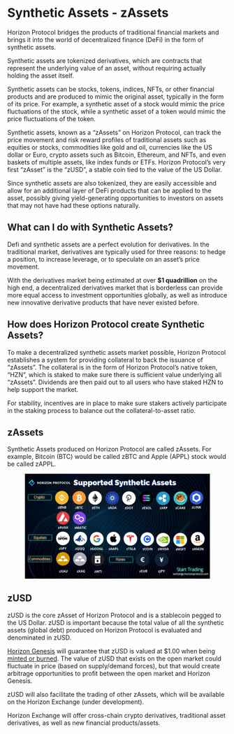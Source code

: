 # Synthetic Assets - zAssets

Horizon Protocol bridges the products of traditional financial markets and brings it into the world of decentralized finance (DeFi) in the form of synthetic assets.

Synthetic assets are tokenized derivatives, which are contracts that represent the underlying value of an asset, without requiring actually holding the asset itself.

Synthetic assets can be stocks, tokens, indices, NFTs, or other financial products and are produced to mimic the original asset, typically in the form of its price. For example, a synthetic asset of a stock would mimic the price fluctuations of the stock, while a synthetic asset of a token would mimic the price fluctuations of the token.

Synthetic assets, known as a “zAssets” on Horizon Protocol, can track the price movement and risk reward profiles of traditional assets such as equities or stocks, commodities like gold and oil, currencies like the US dollar or Euro, crypto assets such as Bitcoin, Ethereum, and NFTs, and even baskets of multiple assets, like index funds or ETFs. Horizon Protocol’s very first “zAsset” is the “zUSD”, a stable coin tied to the value of the US Dollar.

Since synthetic assets are also tokenized, they are easily accessible and allow for an additional layer of DeFi products that can be applied to the asset, possibly giving yield-generating opportunities to investors on assets that may not have had these options naturally.

## What can I do with Synthetic Assets?

Defi and synthetic assets are a perfect evolution for derivatives. In the traditional market, derivatives are typically used for three reasons: to hedge a position, to increase leverage, or to speculate on an asset’s price movement.

With the derivatives market being estimated at over **$1 quadrillion** on the high end, a decentralized derivatives market that is borderless can provide more equal access to investment opportunities globally, as well as introduce new innovative derivative products that have never existed before.

## How does Horizon Protocol create Synthetic Assets?

To make a decentralized synthetic assets market possible, Horizon Protocol establishes a system for providing collateral to back the issuance of “zAssets”. The collateral is in the form of Horizon Protocol’s native token, “HZN”, which is staked to make sure there is sufficient value underlying all “zAssets”. Dividends are then paid out to all users who have staked HZN to help support the market.

For stability, incentives are in place to make sure stakers actively participate in the staking process to balance out the collateral-to-asset ratio.

## zAssets

Synthetic Assets produced on Horizon Protocol are called zAssets. For example, Bitcoin (BTC) would be called zBTC and Apple (APPL) stock would be called zAPPL.

<figure><img src="../.gitbook/assets/zAssets.png" alt=""><figcaption></figcaption></figure>

## zUSD <a href="#zusd" id="zusd"></a>

zUSD is the core zAsset of Horizon Protocol and is a stablecoin pegged to the US Dollar. zUSD is important because the total value of all the synthetic assets (global debt) produced on Horizon Protocol is evaluated and denominated in zUSD.

[Horizon Genesis](../horizon-genesis/introduction.md) will guarantee that zUSD is valued at $1.00 when being [minted or burned](../horizon-genesis/staking-on-horizon-genesis/mint-burn-and-claim.md). The value of zUSD that exists on the open market could fluctuate in price (based on supply/demand forces), but that would create arbitrage opportunities to profit between the open market and Horizon Genesis.

zUSD will also facilitate the trading of other zAssets, which will be available on the Horizon Exchange (under development).

Horizon Exchange will offer cross-chain crypto derivatives, traditional asset derivatives, as well as new financial products/assets.
